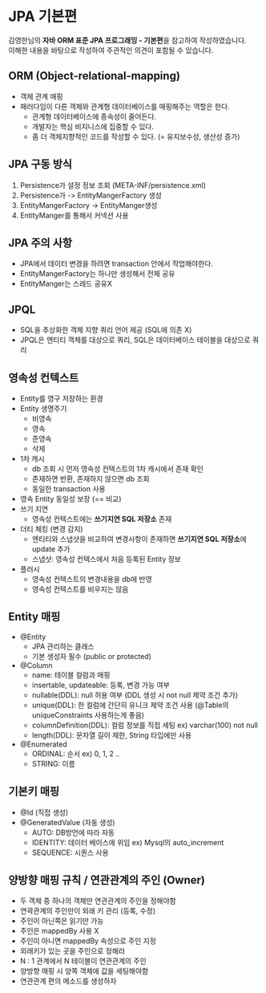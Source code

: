 # JPA 기본편
김영한님의 **자바 ORM 표준 JPA 프로그래밍 - 기본편**을 참고하여 작성하였습니다.  
이해한 내용을 바탕으로 작성하여 주관적인 의견이 포함될 수 있습니다.

## ORM (Object-relational-mapping)
- 객체 관계 매핑
- 패러다임이 다른 객체와 관계형 데이터베이스를 매핑해주는 역할은 한다.
    - 관계형 데이터베이스에 종속성이 줄어든다.
    - 개발자는 핵심 비지니스에 집중할 수 있다.
    - 좀 더 객체지향적인 코드를 작성할 수 있다. (= 유지보수성, 생산성 증가)

## JPA 구동 방식
1. Persistence가 설정 정보 조회 (META-INF/persistence.xml)
2. Persistence가 -> EntityMangerFactory 생성
3. EntityMangerFactory -> EntityManger생성
4. EntityManger를 통해서 커넥션 사용

## JPA 주의 사항
- JPA에서 데이터 변경을 하려면 transaction 안에서 작업해야한다.
- EntityMangerFactory는 하나만 생성해서 전체 공유
- EntityManger는 스레드 공유X

## JPQL 
- SQL을 추상화한 객체 지향 쿼리 언어 제공 (SQL에 의존 X)
- JPQL은 엔티티 객체를 대상으로 쿼리, SQL은 데이터베이스 테이블을 대상으로 쿼리

## 영속성 컨텍스트
- Entity를 영구 저장하는 환경
- Entity 생명주기
    - 비영속
    - 영속
    - 준영속
    - 삭제
- 1차 캐시
    - db 조회 시 먼저 영속성 컨텍스트의 1차 캐시에서 존재 확인
    - 존재하면 반환, 존재하지 않으면 db 조회
    - 동일한 transaction 사용
- 영속 Entity 동일성 보장 (== 비교)
- 쓰기 지연
    - 영속성 컨텍스트에는 **쓰기지연 SQL 저장소** 존재
- 더티 체킹 (변경 감지)
    - 엔티티와 스냅샷을 비교하여 변경사항이 존재하면 **쓰기지연 SQL 저장소**에 update 추가
    - 스냅샷: 영속성 컨텍스에서 처음 등록된 Entity 정보
- 플러시
    - 영속성 컨텍스트의 변경내용을 db에 반영
    - 영속성 컨텍스트를 비우지는 않음

## Entity 매핑
- @Entity
    - JPA 관리하는 클래스
    - 기본 생성자 필수 (public or protected)
- @Column
    - name: 테이블 컬럼과 매핑
    - insertable, updateable: 등록, 변경 가능 여부
    - nullable(DDL): null 허용 여부 (DDL 생성 시 not null 제약 조건 추가)
    - unique(DDL): 한 컬럼에 간단히 유니크 제약 조건 사용 (@Table의 uniqueConstraints 사용하는게 좋음)
    - columnDefinition(DDL): 컬럼 정보를 직접 세팅 ex) varchar(100) not null
    - length(DDL): 문자열 길이 제한, String 타입에만 사용
- @Enumerated
    - ORDINAL: 순서 ex) 0, 1, 2 .. 
    - STRING: 이름

## 기본키 매핑
- @Id (직접 생성)
- @GeneratedValue (자동 생성)
    - AUTO: DB방언에 따라 자동
    - IDENTITY: 데이터 베이스에 위임 ex) Mysql의 auto_increment
    - SEQUENCE: 시퀀스 사용

## 양방향 매핑 규칙 / 연관관계의 주인 (Owner)
- 두 객체 중 하나의 객체만 연관관계의 주인을 정해야함
- 연곽관계의 주인만이 외래 키 관리 (등록, 수정)
- 주인이 아닌쪽은 읽기만 가능
- 주인은 mappedBy 사용 X
- 주인이 아니면 mappedBy 속성으로 주인 지정
- 외래키가 있는 곳을 주인으로 정해라
- N : 1 관계에서 N 테이블이 연관관계의 주인
- 양방향 매핑 시 양쪽 객체에 값을 세팅해야함
- 연관관계 편의 메소드를 생성하자

